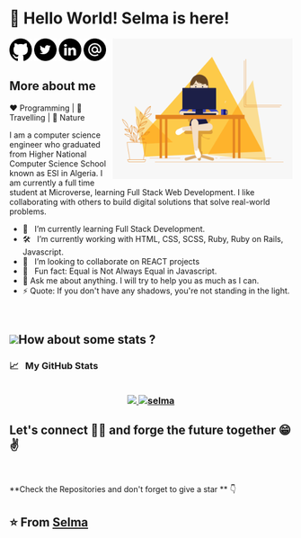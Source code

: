 # 👋 Hello World!  Selma is here!

[<img src="assets/github.png" alt="github logo" width="40">](https://github.com/selma-belhadj) 
[<img src="assets/Twitter.png" width="40">](https://twitter.com/Bel_Selma16)
[<img src="assets/link.png" alt="linkedin logo" width="40">](https://www.linkedin.com/in/selma-belhadj/) 
<img align="right" alt="Person coding gif" src="assets/PersonCoding.gif" height="250" width="320" />
[<img src="assets/email.png" alt="gmaillogo" width="40">](belhadjselma1@gmail.com)

 ## More about me
 ❤️ Programming | 🖤 Travelling | 💙 Nature
 
I am a computer science engineer who graduated from Higher National Computer Science School known as ESI in Algeria. I am currently a full time student at Microverse, learning Full Stack Web Development. I like  collaborating with others to build digital solutions that solve real-world problems.

- 🌱 &nbsp; I’m currently learning Full Stack Development.
- 🛠 &nbsp; I’m currently working with HTML, CSS, SCSS, Ruby, Ruby on Rails, Javascript.
- 👯 &nbsp; I’m looking to collaborate on  REACT projects
- 👾 &nbsp; Fun fact: Equal is Not Always Equal in Javascript.
- 💬 Ask me about anything. I will try to help you as much as I can.
- ⚡ Quote: If you don't have any shadows, you're not standing in the light.
<br/>


## <img src="https://media.giphy.com/media/VgCDAzcKvsR6OM0uWg/giphy.gif" width="50">How about some stats ?


<h3>
  <summary>
    📈  &nbsp; My GitHub Stats
  </summary> 
  
  <br>

  <p align="center">
   <a href="https://github.com/selma-belhadj">
    <img height="180em" src="https://github-readme-stats-eight-theta.vercel.app/api?username=selma-belhadj&show_icons=true&theme=midnight-white&count_private=true"/>
    <img height="180em" src="https://github-readme-stats.vercel.app/api/top-langs/?username=selma-belhadj&show_icons=true&theme=midnight-white&layout=compact" alt="selma" />
  </a>
</p>
</h3>

<h2> Let's connect 👨‍💻 and forge the future together 😁✌   </h2> 

</br>

**Check the Repositories and don't forget to give a star ** 👇

⭐ From [Selma](https://github.com/selma-belhadj)
-------
<!--
**selma-belhadj/selma-belhadj** is a ✨ _special_ ✨ repository because its `README.md` (this file) appears on your GitHub profile.

Here are some ideas to get you started:

- 🔭 I’m currently working on ...
- 🌱 I’m currently learning ...
- 👯 I’m looking to collaborate on ...
- 🤔 I’m looking for help with ...
- 💬 Ask me about ...
- 📫 How to reach me: ...
- 😄 Pronouns: ...
- ⚡ Fun fact: ...
-->
